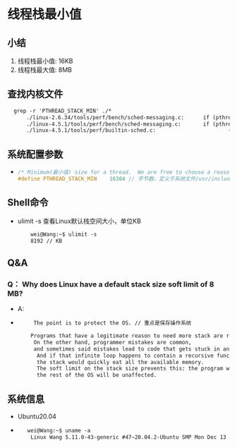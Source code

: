 # 线程栈最小值
## 小结
1. 线程栈最小值: 16KB
2. 线程栈最大值: 8MB

## 查找内核文件
```txt
  grep -r 'PTHREAD_STACK_MIN' ./*
      ./linux-2.6.34/tools/perf/bench/sched-messaging.c:      if (pthread_attr_setstacksize(&attr, PTHREAD_STACK_MIN) != 0)
      ./linux-4.5.1/tools/perf/bench/sched-messaging.c:       if (pthread_attr_setstacksize(&attr, PTHREAD_STACK_MIN) != 0)
      ./linux-4.5.1/tools/perf/builtin-sched.c:                       (size_t) max(16 * 1024, PTHREAD_STACK_MIN));
```

## 系统配置参数
+ 
   ```c
   /* Minimum(最小值) size for a thread.  We are free to choose a reasonable value.  */
   #define PTHREAD_STACK_MIN	16384 // 字节数，定义于系统文件/usr/include/x86_64-linux-gnu/bits/local_lim.h
   ```

## Shell命令
- ulimit -s  查看Linux默认栈空间大小，单位KB
  ```txt
      wei@Wang:~$ ulimit -s
      8192 // KB
  ```

## Q&A
### Q： Why does Linux have a default stack size soft limit of 8 MB?
+ A:
+ ```txt
       The point is to protect the OS. // 重点是保存操作系统

      Programs that have a legitimate reason to need more stack are rare.
       On the other hand, programmer mistakes are common, 
       and sometimes said mistakes lead to code that gets stuck in an infinite loop.
        And if that infinite loop happens to contain a recursive function call, 
        the stack would quickly eat all the available memory. 
        The soft limit on the stack size prevents this: the program will crash but 
        the rest of the OS will be unaffected.
  ```  

## 系统信息
+ Ubuntu20.04 
+ ```txt
     wei@Wang:~$ uname -a
      Linux Wang 5.11.0-43-generic #47~20.04.2-Ubuntu SMP Mon Dec 13 11:06:56 UTC 2021 x86_64 x86_64 x86_64 GNU/Linux
  ```